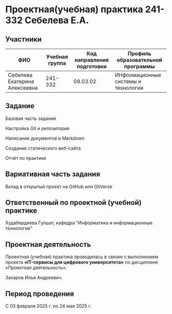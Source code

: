 # Проектная(учебная) практика 241-332 Себелева Е.А.
## Участники

| ФИО    | Учебная группа | Код направления подготовки | Профиль образовательной программы |
|---|---|---|---|
|  Себелева Екатерина Алексеевна      |     241-332           |              09.03.02              |          ИНфоомационные системы и технологии                    |


## Задание

Базовая часть задания

Настройка Git и репозитория

Написание документов в Markdown

Создание статического веб-сайта

Отчёт по практике

## Вариативная часть задания

Вклад в открытый проект на GitHub или GitVerse

## Ответственный по проектной (учебной) практике

Худабердиева Гулшат, кафедра "Информатика и информационные технологии"

## Проектная деятельность

Проектная (учебная) практика проводилась в связке с выполнением проекта **«IT-сервисы для цифрового университета»** по дисциплине «Проектная деятельность».

Захаров Илья Андреевич.

## Период проведения

С 03 февраля 2025 г. по 24 мая 2025 г.

